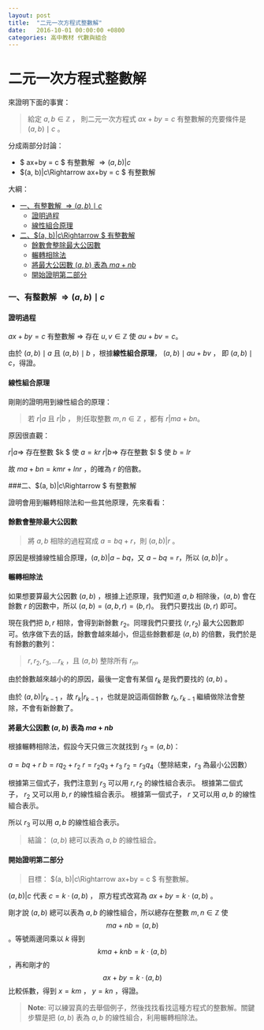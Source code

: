 ```yaml
---
layout: post
title:  "二元一次方程式整數解"
date:   2016-10-01 00:00:00 +0800
categories: 高中教材 代數與組合
---
```


二元一次方程式整數解
===================


來證明下面的事實：

>  給定 $a, b \in \mathbb{Z}$ ， 則二元一次方程式 $ax+by = c$ 有整數解的充要條件是 $(a, b) \mid c$ 。

分成兩部分討論：

- $ ax+by = c $ 有整數解 $\Rightarrow (a, b)|c$
- $(a, b)|c\Rightarrow ax+by = c $ 有整數解

大綱：

<!-- TOC -->

- [一、有整數解 $\Rightarrow (a, b)\mid c$](#一有整數解-\rightarrow-a-b\mid-c)
    - [證明過程](#證明過程)
    - [線性組合原理](#線性組合原理)
- [二、$(a, b)|c\Rightarrow $ 有整數解](#二a-bc\rightarrow--有整數解)
    - [餘數會整除最大公因數](#餘數會整除最大公因數)
    - [輾轉相除法](#輾轉相除法)
    - [將最大公因數 $(a, b)$ 表為 $ma+nb$](#將最大公因數-a-b-表為-manb)
    - [開始證明第二部分](#開始證明第二部分)

<!-- /TOC -->


### 一、有整數解 $\Rightarrow (a, b)\mid c$

#### 證明過程

$ax+by=c$ 有整數解 $\Rightarrow$ 存在 $u, v \in \mathbb{Z}$ 使 $au+bv=c$。

由於 $(a, b)\mid a$ 且 $(a, b)\mid b$ ，根據**線性組合原理**， $(a, b)\mid au+bv$ ， 即 $(a, b)\mid c$，得證。

#### 線性組合原理

剛剛的證明用到線性組合的原理：

> 若 $r|a$ 且 $r|b$ ， 則任取整數 $m, n \in \mathbb{Z}$ ，都有 $r|ma+bn$。

原因很直觀：

$r|a \Rightarrow$ 存在整數 $k $ 使 $a = kr$
$r|b \Rightarrow$ 存在整數 $l $ 使 $b = lr$

故 $ma+bn = kmr+lnr$ ，的確為 $r$ 的倍數。

###二、$(a, b)|c\Rightarrow $ 有整數解

證明會用到輾轉相除法和一些其他原理，先來看看：

#### 餘數會整除最大公因數

> 將 $a, b$ 相除的過程寫成 $a=bq+r$，則 $(a, b) | r$ 。

原因是根據線性組合原理，$(a, b)|a-bq$，又 $a-bq=r$，所以 $(a, b)|r$ 。

#### 輾轉相除法

如果想要算最大公因數 $(a, b)$ ，根據上述原理，我們知道 $a, b$ 相除後，$(a, b)$ 會在餘數 $r$ 的因數中，所以 $(a, b)=(a, b, r)=(b, r)$。 我們只要找出 $(b, r)$ 即可。

現在我們把 $b, r$ 相除，會得到新餘數 $r_2$。同理我們只要找 $(r, r_2)$ 最大公因數即可。依序做下去的話，餘數會越來越小，但這些餘數都是 $(a, b)$ 的倍數，我們於是有餘數的數列：

> $r, r_2, r_3, ... r_k$ ，且 $(a, b)$ 整除所有 $r_n$。

由於餘數越來越小的的原因，最後一定會有某個 $r_k$ 是我們要找的 $(a, b)$ 。 

由於 $(a, b)|r_{k-1}$ ，故 $r_k | r_{k-1}$ ，也就是說這兩個餘數 $r_k , r_{k-1}$ 繼續做除法會整除，不會有新餘數了。

#### 將最大公因數 $(a, b)$ 表為 $ma+nb$

根據輾轉相除法，假設今天只做三次就找到 $r_3=(a, b)$：

$a = bq + r$ 
$b = rq_2 + r_2$
$r = r_2q_3 + r_3$
$r_2 = r_3q_4$（整除結束，$r_3$ 為最小公因數）

根據第三個式子，我們注意到  $r_3$ 可以用 $r, r_2$ 的線性組合表示。
根據第二個式子， $r_2$ 又可以用 $b, r$ 的線性組合表示。
根據第一個式子， $r$ 又可以用 $a, b$ 的線性組合表示。

所以 $r_3$ 可以用 $a, b$ 的線性組合表示。

> 結論： $(a, b)$ 總可以表為 $a, b$ 的線性組合。

#### 開始證明第二部分

> 目標： $(a, b)|c\Rightarrow ax+by = c $ 有整數解。

$(a, b)|c$ 代表 $c = k\cdot (a, b)$ ， 原方程式改寫為 $ax+by = k\cdot (a, b)$ 。

剛才說 $(a, b)$ 總可以表為 $a, b$ 的線性組合，所以總存在整數 $m, n \in \mathbb{Z}$ 使 $$ma+nb=(a, b)$$。等號兩邊同乘以 $k$ 得到 $$kma+knb=k\cdot (a, b)$$，再和剛才的 $$ax+by = k\cdot (a, b)$$ 比較係數，得到 $x=km$ ， $y=kn$ ，得證。

> **Note**: 可以練習真的去舉個例子，然後找找看找這種方程式的整數解。關鍵步驟是把 $(a, b)$ 表為 $a, b$ 的線性組合，利用輾轉相除法。